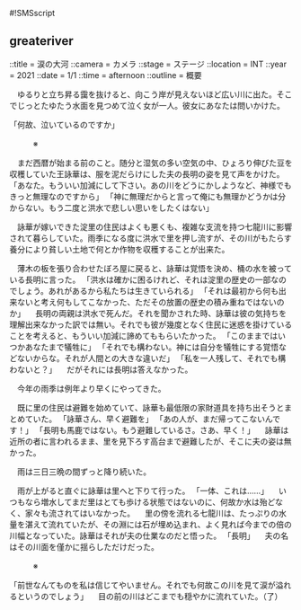 #!SMSscript

## greateriver

::title = 涙の大河
::camera = カメラ
::stage = ステージ
::location = INT
::year = 2021
::date = 1/1
::time = afternoon
::outline = 概要

　ゆるりと立ち昇る靄を抜けると、向こう岸が見えないほど広い川に出た。そこでじっとたゆたう水面を見つめて泣く女が一人。彼女にあなたは問いかけた。

「何故、泣いているのですか」

　　　※

　まだ西暦が始まる前のこと。随分と湿気の多い空気の中、ひょろり伸びた豆を収穫していた王詠華は、服を泥だらけにした夫の長明の姿を見て声をかけた。
「あなた。もういい加減にして下さい。あの川をどうにかしようなど、神様でもきっと無理なのですから」
「神に無理だからと言って俺にも無理かどうかは分からない。もう二度と洪水で悲しい思いをしたくはない」

　詠華が嫁いできた淀里の住民はよくも悪くも、複雑な支流を持つ七龍川に影響されて暮らしていた。雨季になる度に洪水で里を押し流すが、その川がもたらす養分により貧しい土地で何とか作物を収穫することが出来た。

　薄木の板を張り合わせたぼろ屋に戻ると、詠華は覚悟を決め、桶の水を被っている長明に言った。
「洪水は確かに困るけれど、それは淀里の歴史の一部なのでしょう。あれがあるから私たちは生きていられる」
「それは最初から何も出来ないと考え何もしてこなかった、ただその放置の歴史の積み重ねではないのか」
　長明の両親は洪水で死んだ。それを聞かされた時、詠華は彼の気持ちを理解出来なかった訳では無い。それでも彼が幾度となく住民に迷惑を掛けていることを考えると、もういい加減に諦めてももらいたかった。
「このままではいつかあなたまで犠牲に」
「それでも構わない。神には自分を犠牲にする覚悟などないからな。それが人間との大きな違いだ」
「私を一人残して、それでも構わないと？」
　だがそれには長明は答えなかった。

　今年の雨季は例年より早くにやってきた。

　既に里の住民は避難を始めていて、詠華も最低限の家財道具を持ち出そうとまとめていた。
「詠華さん、早く避難を」
「あの人が、まだ帰ってこないんです！」
「長明も馬鹿ではない。もう避難しているさ。さあ、早く！」
　詠華は近所の者に言われるまま、里を見下ろす高台まで避難したが、そこに夫の姿は無かった。

　雨は三日三晩の間ずっと降り続いた。

　雨が上がると直ぐに詠華は里へと下りて行った。
「一体、これは……」
　いつもなら増水してまだ里はとても歩ける状態ではないのに、何故か水は殆どなく、家々も流されてはいなかった。
　里の傍を流れる七龍川は、たっぷりの水量を湛えて流れていたが、その淵には石が埋め込まれ、よく見れば今までの倍の川幅となっていた。詠華はそれが夫の仕業なのだと悟った。
「長明」
　夫の名はその川面を僅かに揺らしただけだった。

　　　※

「前世なんてものを私は信じてやいません。それでも何故この川を見て涙が溢れるというのでしょう」
　目の前の川はどこまでも穏やかに流れていた。（了）


